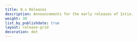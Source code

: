 ```yaml
---
title: 0.x Releases
description: Announcements for the early releases of Istio.
weight: 30
list_by_publishdate: true
layout: release-grid
decoration: dot
---
```


